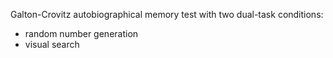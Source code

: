 Galton-Crovitz autobiographical memory test with two dual-task conditions:
- random number generation
- visual search
